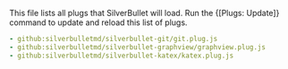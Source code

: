 This file lists all plugs that SilverBullet will load. Run the {[Plugs: Update]} command to update and reload this list of plugs.

```yaml
- github:silverbulletmd/silverbullet-git/git.plug.js
- github:silverbulletmd/silverbullet-graphview/graphview.plug.js
- github:silverbulletmd/silverbullet-katex/katex.plug.js
```